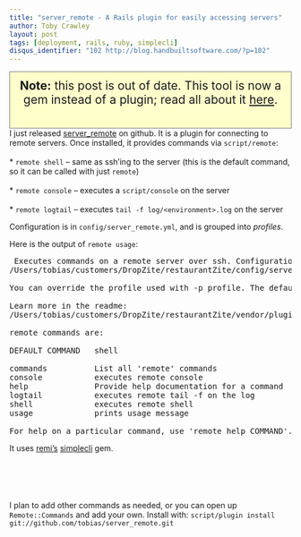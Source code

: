 ```yaml
---
title: "server_remote - A Rails plugin for easily accessing servers"
author: Toby Crawley
layout: post
tags: [deployment, rails, ruby, simplecli]
disqus_identifier: "102 http://blog.handbuiltsoftware.com/?p=102"
---
```



<div class="padding">

</div><!-- end .padding -->
<div class="border-gray"></div>
<div class="padding">

<div style="background-color: #ffc;border: 1px solid #777;padding: 12px;font-size:1.5em;text-align: center;line-height: 1.2em;">
<strong>Note:</strong> this post is out of date. This tool is now a gem instead of a plugin; read all about it <a href="http://blog.tobiascrawley.net/2009/03/31/server_remote-gem/">here</a>.<br></br>
</div>
I just released <a href="http://github.com/tobias/server_remote">server_remote</a> on github. It is a plugin for connecting to remote servers. Once installed, it provides commands via <code>script/remote</code>:<br></br>
* <code>remote shell</code> &#x2013; same as ssh&#x2019;ing to the server (this is the default command, so it can be called with just <code>remote</code>)<br></br>
* <code>remote console</code> &#x2013; executes a <code>script/console</code> on the server<br></br>
* <code>remote logtail</code> &#x2013; executes <code>tail -f log/&lt;environment&gt;.log</code> on the server

<p>Configuration is in <code>config/server_remote.yml</code>, and is grouped into <em>profiles</em>. </p>

<p>Here is the output of <code>remote usage</code>:</p>


<div class="wp_syntax"><div class="code"><pre class="html" style=""> Executes commands on a remote server over ssh. Configuration is in:
/Users/tobias/customers/DropZite/restaurantZite/config/server_remote.yml
&nbsp;
You can override the profile used with -p profile. The default profile is: app
&nbsp;
Learn more in the readme:
/Users/tobias/customers/DropZite/restaurantZite/vendor/plugins/server_remote/lib/README.textile
&nbsp;
remote commands are:
&nbsp;
DEFAULT COMMAND   shell
&nbsp;
commands          List all 'remote' commands
console           executes remote console
help              Provide help documentation for a command
logtail           executes remote tail -f on the log
shell             executes remote shell
usage             prints usage message
&nbsp;
For help on a particular command, use 'remote help COMMAND'.</pre></div></div>




<p>It uses <a href="http://remi.org">remi&#x2019;s</a> <a href="http://github.com/remi/simplecli">simplecli</a> gem. <br></br>
<br></br><br></br>
I plan to add other commands as needed, or you can open up <code>Remote::Commands</code> and add your own. Install with: <code>script/plugin install git://github.com/tobias/server_remote.git</code></p>				


<!-- end .postmetadata -->












</div><!-- end .padding -->

